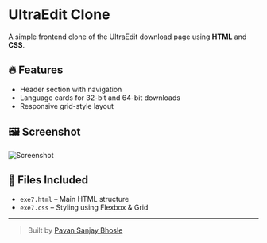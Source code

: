 # UltraEdit Clone

A simple frontend clone of the UltraEdit download page using **HTML** and **CSS**.

## 🔥 Features

- Header section with navigation
- Language cards for 32-bit and 64-bit downloads
- Responsive grid-style layout

## 🖼️ Screenshot

![Screenshot](Screenshot%202025-07-28%20184542.png)

## 📁 Files Included

- `exe7.html` – Main HTML structure
- `exe7.css` – Styling using Flexbox & Grid

---

> Built by [Pavan Sanjay Bhosle](https://github.com/pavan050505)
